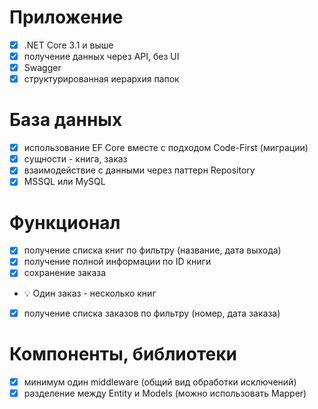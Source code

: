 # Приложение
- [x] .NET Core 3.1 и выше
- [x] получение данных через API, без UI
- [x] Swagger
- [x] структурированная иерархия папок
# База данных
- [x] использование EF Core вместе с подходом Code-First (миграции)
- [x] cущности - книга, заказ
- [x] взаимодействие с данными через паттерн Repository
- [x] MSSQL или MySQL
# Функционал
- [x] получение списка книг по фильтру (название, дата выхода)
- [x] получение полной информации по ID книги
- [x] сохранение заказа
- 💡 Один заказ - несколько книг
- [x] получение списка заказов по фильтру (номер, дата заказа)
# Компоненты, библиотеки
- [x] минимум один middleware (общий вид обработки исключений)
- [x] разделение между Entity и Models (можно использовать Mapper)
